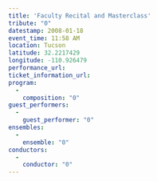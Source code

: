 ```yaml
---
title: 'Faculty Recital and Masterclass'
tribute: "0"
datestamp: 2008-01-18
event_time: 11:58 AM
location: Tucson
latitude: 32.2217429
longitude: -110.926479
performance_url: 
ticket_information_url: 
program: 
  -
    composition: "0"
guest_performers: 
  -
    guest_performer: "0"
ensembles: 
  -
    ensemble: "0"
conductors: 
  -
    conductor: "0"
---
```

